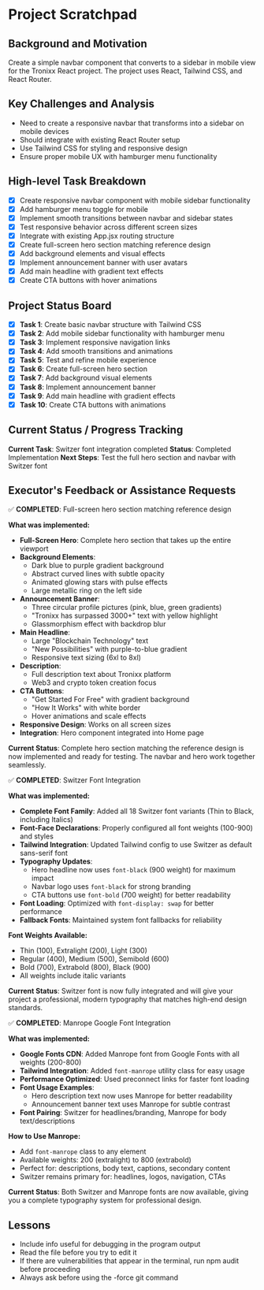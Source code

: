 # Project Scratchpad

## Background and Motivation
Create a simple navbar component that converts to a sidebar in mobile view for the Tronixx React project. The project uses React, Tailwind CSS, and React Router.

## Key Challenges and Analysis
- Need to create a responsive navbar that transforms into a sidebar on mobile devices
- Should integrate with existing React Router setup
- Use Tailwind CSS for styling and responsive design
- Ensure proper mobile UX with hamburger menu functionality

## High-level Task Breakdown
- [x] Create responsive navbar component with mobile sidebar functionality
- [x] Add hamburger menu toggle for mobile
- [x] Implement smooth transitions between navbar and sidebar states
- [x] Test responsive behavior across different screen sizes
- [x] Integrate with existing App.jsx routing structure
- [x] Create full-screen hero section matching reference design
- [x] Add background elements and visual effects
- [x] Implement announcement banner with user avatars
- [x] Add main headline with gradient text effects
- [x] Create CTA buttons with hover animations

## Project Status Board
- [x] **Task 1**: Create basic navbar structure with Tailwind CSS
- [x] **Task 2**: Add mobile sidebar functionality with hamburger menu
- [x] **Task 3**: Implement responsive navigation links
- [x] **Task 4**: Add smooth transitions and animations
- [x] **Task 5**: Test and refine mobile experience
- [x] **Task 6**: Create full-screen hero section
- [x] **Task 7**: Add background visual elements
- [x] **Task 8**: Implement announcement banner
- [x] **Task 9**: Add main headline with gradient effects
- [x] **Task 10**: Create CTA buttons with animations

## Current Status / Progress Tracking
**Current Task**: Switzer font integration completed
**Status**: Completed Implementation
**Next Steps**: Test the full hero section and navbar with Switzer font

## Executor's Feedback or Assistance Requests
✅ **COMPLETED**: Full-screen hero section matching reference design

**What was implemented:**
- **Full-Screen Hero**: Complete hero section that takes up the entire viewport
- **Background Elements**: 
  - Dark blue to purple gradient background
  - Abstract curved lines with subtle opacity
  - Animated glowing stars with pulse effects
  - Large metallic ring on the left side
- **Announcement Banner**: 
  - Three circular profile pictures (pink, blue, green gradients)
  - "Tronixx has surpassed 3000+" text with yellow highlight
  - Glassmorphism effect with backdrop blur
- **Main Headline**: 
  - Large "Blockchain Technology" text
  - "New Possibilities" with purple-to-blue gradient
  - Responsive text sizing (6xl to 8xl)
- **Description**: 
  - Full description text about Tronixx platform
  - Web3 and crypto token creation focus
- **CTA Buttons**: 
  - "Get Started For Free" with gradient background
  - "How It Works" with white border
  - Hover animations and scale effects
- **Responsive Design**: Works on all screen sizes
- **Integration**: Hero component integrated into Home page

**Current Status**: Complete hero section matching the reference design is now implemented and ready for testing. The navbar and hero work together seamlessly.

✅ **COMPLETED**: Switzer Font Integration

**What was implemented:**
- **Complete Font Family**: Added all 18 Switzer font variants (Thin to Black, including Italics)
- **Font-Face Declarations**: Properly configured all font weights (100-900) and styles
- **Tailwind Integration**: Updated Tailwind config to use Switzer as default sans-serif font
- **Typography Updates**: 
  - Hero headline now uses `font-black` (900 weight) for maximum impact
  - Navbar logo uses `font-black` for strong branding
  - CTA buttons use `font-bold` (700 weight) for better readability
- **Font Loading**: Optimized with `font-display: swap` for better performance
- **Fallback Fonts**: Maintained system font fallbacks for reliability

**Font Weights Available:**
- Thin (100), Extralight (200), Light (300)
- Regular (400), Medium (500), Semibold (600)
- Bold (700), Extrabold (800), Black (900)
- All weights include italic variants

**Current Status**: Switzer font is now fully integrated and will give your project a professional, modern typography that matches high-end design standards.

✅ **COMPLETED**: Manrope Google Font Integration

**What was implemented:**
- **Google Fonts CDN**: Added Manrope font from Google Fonts with all weights (200-800)
- **Tailwind Integration**: Added `font-manrope` utility class for easy usage
- **Performance Optimized**: Used preconnect links for faster font loading
- **Font Usage Examples**: 
  - Hero description text now uses Manrope for better readability
  - Announcement banner text uses Manrope for subtle contrast
- **Font Pairing**: Switzer for headlines/branding, Manrope for body text/descriptions

**How to Use Manrope:**
- Add `font-manrope` class to any element
- Available weights: 200 (extralight) to 800 (extrabold)
- Perfect for: descriptions, body text, captions, secondary content
- Switzer remains primary for: headlines, logos, navigation, CTAs

**Current Status**: Both Switzer and Manrope fonts are now available, giving you a complete typography system for professional design.

## Lessons
- Include info useful for debugging in the program output
- Read the file before you try to edit it
- If there are vulnerabilities that appear in the terminal, run npm audit before proceeding
- Always ask before using the -force git command
